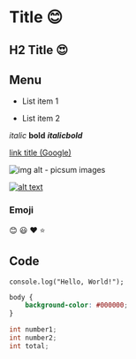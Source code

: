 # Title :blush:
## H2 Title :heart_eyes:

## Menu
* List item 1
- List item 2

*italic*
**bold**
***italicbold***

[link title (Google)](https://www.google.com)

![img alt - picsum images](https://picsum.photos/300/300)


[![alt text](https://img.youtube.com/vi/EngW7tLk6R8/0.jpg)](https://www.youtube.com/watch?v=EngW7tLk6R8)


### Emoji
:blush:
:smiley:
:heart:
:star:

## Code

`console.log("Hello, World!");`

``` css
body {
    background-color: #000000;
}
```

``` cs
int number1;
int number2;
int total;
```